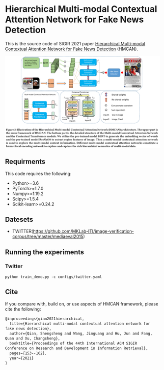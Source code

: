 # Hierarchical Multi-modal Contextual Attention Network for Fake News Detection

This is the source code of SIGIR 2021 paper [Hierarchical Multi-modal Contextual Attention Network for Fake News Detection](https://arxiv.org/abs/2103.00113) (HMCAN). 

![The proposed framework](framework.png)


## Requirments
This code requires the following:
* Python>=3.6
* PyTorch>=1.7.0
* Numpy>=1.19.2
* Scipy>=1.5.4
* Scikit-learn>=0.24.2

## Datesets
* TWITTER(https://github.com/MKLab-ITI/image-verification-corpus/tree/master/mediaeval2015)

## Running the experiments
### Twitter
```
python train_demo.py -c configs/twitter.yaml
```

## Cite

If you compare with, build on, or use aspects of HMCAN framework, please cite the following:
```
@inproceedings{qian2021hierarchical,
  title={Hierarchical multi-modal contextual attention network for fake news detection},
  author={Qian, Shengsheng and Wang, Jinguang and Hu, Jun and Fang, Quan and Xu, Changsheng},
  booktitle={Proceedings of the 44th International ACM SIGIR Conference on Research and Development in Information Retrieval},
  pages={153--162},
  year={2021}
}
```
